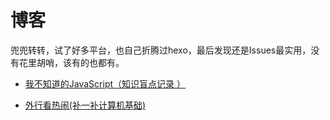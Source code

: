 # 博客

兜兜转转，试了好多平台，也自己折腾过hexo，最后发现还是Issues最实用，没有花里胡哨，该有的也都有。

- [我不知道的JavaScript（知识盲点记录
）](https://github.com/lianlilin/blog/issues?q=is%3Aissue+is%3Aopen+label%3A%E6%88%91%E4%B8%8D%E7%9F%A5%E9%81%93%E7%9A%84JavaScript)

- [外行看热闹(补一补计算机基础)](https://github.com/lianlilin/blog/issues?q=is%3Aopen+is%3Aissue+label%3A%E5%A4%96%E8%A1%8C%E7%9C%8B%E7%83%AD%E9%97%B9)
